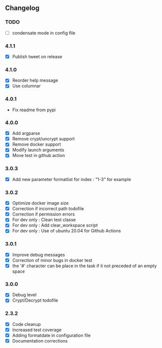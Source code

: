 ## Changelog

### TODO

- [ ] condensate mode in config file

### 4.1.1

- [x] Publish tweet on release 

### 4.1.0 

- [x] Reorder help message
- [x] Use columnar

### 4.0.1

- Fix readme from pypi
### 4.0.0

- [x] Add argparse
- [x] Remove crypt/uncrypt support
- [x] Remove docker support
- [x] Modify launch arguments
- [x] Move test in github action
### 3.0.3

- [x] Add new parameter formatlist for index : "1-3" for example

### 3.0.2

- [x] Optimize docker image size
- [x] Correction if incorrect path todofile
- [x] Correction if permission errors
- [x] For dev only : Clean test classe
- [x] For dev only : Add clear_workspace script
- [x] For dev only : Use of  ubuntu 20.04 for Github Actions

### 3.0.1

- [x] Improve debug messages
- [x] Correction of minor bugs in docker test
- [x] the '#' character can be place in the task if it not preceded of an empty space

### 3.0.0

- [x] Debug level
- [x] Crypt/Decrypt todofile

### 2.3.2

- [x] Code cleanup
- [x] Increased test coverage
- [x] Adding formatdate in configuration file
- [x] Documentation corrections
